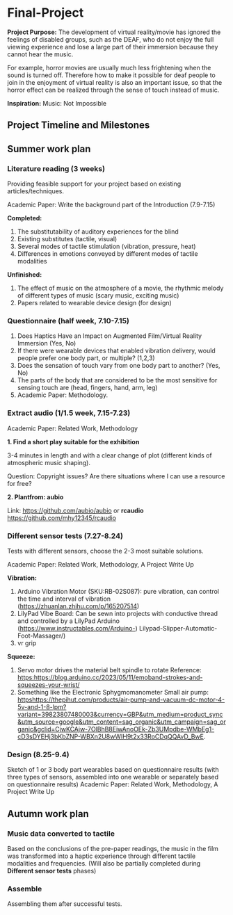 # Final-Project
**Project Purpose:**
The development of virtual reality/movie has ignored the feelings of disabled groups, such as the DEAF, who do not enjoy the full viewing experience and lose a large part of their immersion because they cannot hear the music.

For example, horror movies are usually much less frightening when the sound is turned off. Therefore how to make it possible for deaf people to join in the enjoyment of virtual reality is also an important issue, so that the horror effect can be realized through the sense of touch instead of music. 

**Inspiration:** Music: Not Impossible
## Project Timeline and Milestones
## Summer work plan
### Literature reading (3 weeks)

Providing feasible support for your project based on existing articles/techniques.

Academic Paper: Write the background part of the Introduction (7.9-7.15)

**Completed:** 
1. The substitutability of auditory experiences for the blind
2. Existing substitutes (tactile, visual)
3. Several modes of tactile stimulation (vibration, pressure, heat)
4. Differences in emotions conveyed by different modes of tactile modalities

**Unfinished:**
1. The effect of music on the atmosphere of a movie, the rhythmic melody of different types of music (scary music, exciting music)
2. Papers related to wearable device design (for design)

### Questionnaire (half week, 7.10-7.15)
1. Does Haptics Have an Impact on Augmented Film/Virtual Reality Immersion (Yes, No)
2. If there were wearable devices that enabled vibration delivery, would people prefer one body part, or multiple? (1,2,3)
3. Does the sensation of touch vary from one body part to another? (Yes, No)
4. The parts of the body that are considered to be the most sensitive for sensing touch are (head, fingers, hand, arm, leg)
5. Academic Paper: Methodology.

### Extract audio (1/1.5 week, 7.15-7.23)
Academic Paper: Related Work, Methodology

**1. Find a short play suitable for the exhibition**

   3-4 minutes in length and with a clear change of plot (different kinds of atmospheric music shaping).

   Question: Copyright issues? Are there situations where I can use a resource for free?

**2. Plantfrom: aubio**
   
   Link: https://github.com/aubio/aubio or **rcaudio** https://github.com/mhy12345/rcaudio

### Different sensor tests (7.27-8.24)
Tests with different sensors, choose the 2-3 most suitable solutions. 

Academic Paper: Related Work, Methodology, A Project Write Up

**Vibration:**
1. Arduino Vibration Motor (SKU:RB-02S087): pure vibration, can control the time and interval of vibration (https://zhuanlan.zhihu.com/p/165207514)
2. LilyPad Vibe Board: Can be sewn into projects with conductive thread and controlled by a LilyPad Arduino (https://www.instructables.com/Arduino-) Lilypad-Slipper-Automatic-Foot-Massager/)
3. vr grip

**Squeeze:**
1. Servo motor drives the material belt spindle to rotate
Reference: [https:](https://blog.arduino.cc/2023/05/11/emoband-strokes-and-squeezes-your-wrist/)https://blog.arduino.cc/2023/05/11/emoband-strokes-and-squeezes-your-wrist/
2. Something like the Electronic Sphygmomanometer
Small air pump:
[https](https://thepihut.com/products/air-pump-and-vacuum-dc-motor-4-5v-and-1-8-lpm?variant=39823807480003&currency=GBP&utm_medium=product_sync&utm_source=google&utm_content=sag_organic&utm_campaign=sag_organic&gclid=CjwKCAjw-7OlBhB8EiwAnoOEk-Zb3UMpdbe-WMbEg1-cD3sDYEHj3bKbZNP-WBXn2U8wWIH9t2x33RoCDqQQAvD_BwE)https://thepihut.com/products/air-pump-and-vacuum-dc-motor-4-5v-and-1-8-lpm?variant=39823807480003&currency=GBP&utm_medium=product_sync&utm_source=google&utm_content=sag_organic&utm_campaign=sag_organic&gclid=CjwKCAjw-7OlBhB8EiwAnoOEk-Zb3UMpdbe-WMbEg1-cD3sDYEHj3bKbZNP-WBXn2U8wWIH9t2x33RoCDqQQAvD_BwE.

### Design (8.25-9.4)
Sketch of 1 or 3 body part wearables based on questionnaire results (with three types of sensors, assembled into one wearable or separately based on questionnaire results)
Academic Paper: Related Work, Methodology, A Project Write Up

## Autumn work plan
### Music data converted to tactile
Based on the conclusions of the pre-paper readings, the music in the film was transformed into a haptic experience through different tactile modalities and frequencies. (Will also be partially completed during **Different sensor tests** phases)

### Assemble
Assembling them after successful tests.
